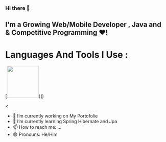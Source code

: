 ### Hi there 👋
## I'm a Growing Web/Mobile Developer ,  Java and  & Competitive Programming ❤!
# Languages And Tools I Use  : 
[<img  width="100" height="100" src="http://www.fillmurray.com/100/100">)()

<
- 🔭 I’m currently working on My Portofolie
- 🌱 I’m currently learning  Spring Hibernate and Jpa 
- 📫 How to reach me: ...
- 😄 Pronouns: He/Him


